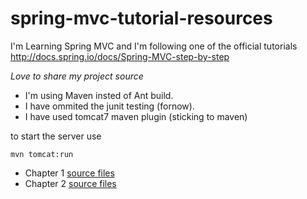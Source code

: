 spring-mvc-tutorial-resources
=============================

I'm Learning Spring MVC and I'm following one of the official tutorials http://docs.spring.io/docs/Spring-MVC-step-by-step

*Love to share my project source*

- I'm using Maven insted of Ant build. 
- I have ommited the junit testing (fornow).
- I have used tomcat7 maven plugin (sticking to maven)

to start the server use 

```
mvn tomcat:run
```

- Chapter 1 [source files](https://github.com/caztial/spring-mvc-tutorial-resources/tree/f0ac20ee1f041742b5fcfa5f9c0daba67187784c)
- Chapter 2 [source files](https://github.com/caztial/spring-mvc-tutorial-resources/tree/b3bd3668acaad5fcf57af22aa20d0c2ee4648b35)
